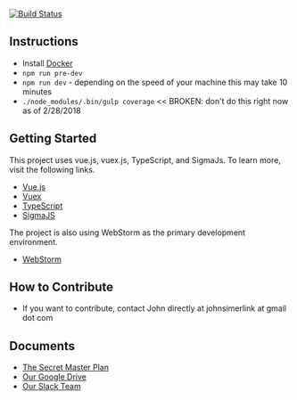 [![Build Status](http://ec2-18-222-10-105.us-east-2.compute.amazonaws.com:8080/buildStatus/icon?job=FrontEndTests)](http://ec2-18-222-10-105.us-east-2.compute.amazonaws.com:8080/job/FrontEndTests/)
## Instructions

- Install [Docker](https://docs.docker.com/install/)
- `npm run pre-dev`
- `npm run dev` - depending on the speed of your machine this may take 10 minutes
- `./node_modules/.bin/gulp coverage` << BROKEN: don't do this right now as of 2/28/2018

## Getting Started

This project uses vue.js, vuex.js, TypeScript, and SigmaJs. To learn more, visit the
following links.
- [Vue.js](https://vuejs.org/)
- [Vuex](https://vuex.vuejs.org/en/)
- [TypeScript](https://www.typescriptlang.org/)
- [SigmaJS](http://sigmajs.org/)

The project is also using WebStorm as the primary development environment.
- [WebStorm](https://www.jetbrains.com/webstorm/)

## How to Contribute
- If you want to contribute, contact John directly at johnsimerlink at gmail dot com

## Documents
- [The Secret Master Plan](http://branches-app.com/theplan)
- [Our Google Drive](https://drive.google.com/drive/folders/0B2TCJxQ4w3a8aE9tVFg1YWJJb1E?usp=sharing)
- [Our Slack Team](https://branches-app.slack.com)
